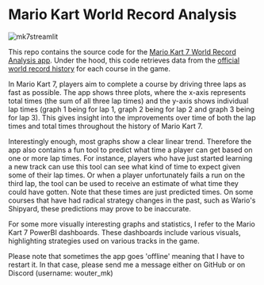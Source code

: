 # Mario Kart World Record Analysis
![mk7streamlit](https://github.com/WouterMulders1999/MarioKartWorldRecordAnalysis/assets/92525645/a741c7f2-5f7a-4749-93c6-a7f78249fbf8)

This repo contains the source code for the [Mario Kart 7 World Record Analysis app](https://mariokartworldrecordanalysis-cz2n83nsuer7ckxmj3ezee.streamlit.app/).
Under the hood, this code retrieves data from the [official world record history](https://mkwrs.com/mk7/) for each course in the game.

In Mario Kart 7, players aim to complete a course by driving three laps as fast as possible. The app shows three plots, where the x-axis represents total times (the sum of all three lap times)
and the y-axis shows individual lap times (graph 1 being for lap 1, graph 2 being for lap 2 and graph 3 being for lap 3). This gives insight into the improvements over time of both the lap times and total times
throughout the history of Mario Kart 7.

Interestingly enough, most graphs show a clear linear trend. Therefore the app also contains a fun tool to predict what time a player can get based on one or more lap times.
For instance, players who have just started learning a new track can use this tool can see what kind of time to expect given some of their lap times.
Or when a player unfortunately fails a run on the third lap, the tool can be used to receive an estimate of what time they could have gotten. Note that these times are just predicted times. On some courses that have had radical strategy changes in the past, such as Wario's Shipyard, these predictions may prove to be inaccurate.

For some more visually interesting graphs and statistics, I refer to the Mario Kart 7 PowerBI dashboards. These dashboards include various visuals, highlighting
strategies used on various tracks in the game.

Please note that sometimes the app goes 'offline' meaning that I have to restart it. In that case, please send me a message either on GitHub or on Discord (username: wouter_mk)
